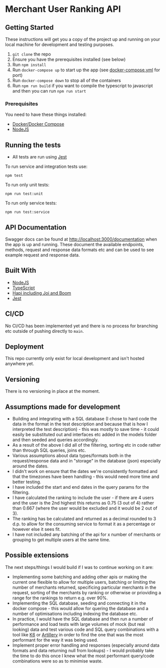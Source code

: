 # Merchant User Ranking API

## Getting Started

These instructions will get you a copy of the project up and running on your local machine for development and testing purposes. 

1. `git clone` the repo
2. Ensure you have the prerequisites installed (see below)
3. Run `npm install`
4. Run `docker-compose up` to start up the app (see [docker-compose.yml](./docker-compose.yml) for port)
4. Run `docker-compose down` to stop all of the containers
5. Run `npm run build` if you want to compile the typescript to javascript and then you can run `npm run start`

### Prerequisites

You need to have these things installed:
- [Docker/Docker Compose](https://www.docker.com/)
- [NodeJS](https://nodejs.org/en/)

## Running the tests

- All tests are run using [Jest](https://jestjs.io/)

To run service and integration tests use:

```
npm test
```

To run only unit tests:

```
npm run test:unit
```


To run only service tests:

```
npm run test:service
```

## API Documentation

Swagger docs can be found at [http://localhost:3000/documentation](http://localhost:3000/documentation) when the app is up and running. These document the available endpoints, methods, request and response data formats etc and can be used to see example request and response data.

## Built With

* [NodeJS](https://nodejs.org/en/)
* [TypeScript](https://www.typescriptlang.org/)
* [Hapi including Joi and Boom](https://hapi.dev/)
* [Jest](https://jestjs.io/en/)

## CI/CD

No CI/CD has been implemented yet and there is no process for branching etc outside of pushing directly to `main`.

## Deployment

This repo currently only exist for local development and isn't hosted anywhere yet.

## Versioning

There is no versioning in place at the moment.


## Assumptions made for development

- Building and integrating with a SQL database (I chose to hard code the data in the format in the test description and because that is how I interpreted the test description) - this was mostly to save time - it could easily be substituted out and interfaces etc added in the models folder and then seeded and queries accordingly.
- As a result of the above I did all of the filtering, sorting etc in code rather than through SQL queries, joins etc.
- Various assumptions about data types/formats both in the request/response data and in "storage" in the database (json) especially around the dates.
- I didn't work on ensure that the dates we're consistently formatted and that the timezones have been handling - this would need more time and better testing.
- I have included the start and end dates in the query params for the filtering.
- I have calculated the ranking to include the user - if there are 4 users and the user is the 2nd highest this returns as 0.75 (3 out of 4) rather than 0.667 (where the user would be excluded and it would be 2 out of 3).
- The ranking has be calculated and returned as a decimal rounded to 3 d.p. to allow for the consuming service to format it as a percentage or however else it sees fit.
- I have not included any batching of the api for x number of merchants or grouping to get multiple users at the same time.

## Possible extensions

The next steps/things I would build if I was to continue working on it are:
- Implementing some batching and adding other apis or making the current one flexible to allow for multiple users, batching or limiting the number of merchants returned, specificing particular merchants in the request, sorting of the merchants by ranking or otherwise or prioviding a range for the rankings to return e.g. over 90%.
- Implementing the SQL database, seeding and connecting it in the docker compose - this would allow for quering the database and a number of optimisations including indexing the database etc.
- In practice, I would have the SQL database and then run a number of performance and load tests with large volumes of mock (but real looking) data and test various code and SQL query combinations with a tool like [K6](https://k6.io/) or [Artillery](https://artillery.io/) in order to find the one that was the most performant for the way it was being used.
- Implement proper error handling and responses (especially around data formats and data returning null from lookups) - I would probably take the time to do this once I knew what the most performant query/code combinations were so as to minimise waste.

